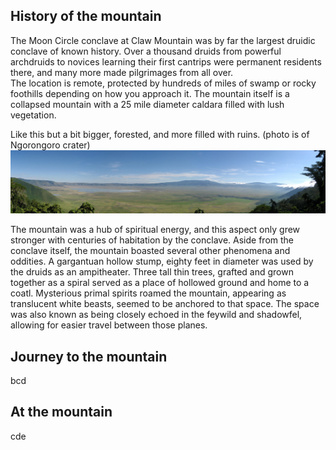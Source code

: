 
## History of the mountain
The Moon Circle conclave at Claw Mountain was by far the largest druidic conclave of known history. Over a thousand druids 
from powerful archdruids to novices learning their first cantrips were permanent residents there, and many more made pilgrimages 
from all over.  
The location is remote, protected by hundreds of miles of swamp or rocky foothills depending on how you approach it. 
The mountain itself is a collapsed mountain with a 25 mile diameter caldara filled with lush vegetation.  

Like this but a bit bigger, forested, and more filled with ruins. (photo is of Ngorongoro crater)
![like this but lusher](5e/media/geography/ngorongoro.jpg) 

The mountain was a hub of spiritual energy, and this aspect only grew stronger with centuries of habitation by the conclave. 
Aside from the conclave itself, the mountain boasted several other phenomena and oddities. A gargantuan hollow stump, eighty 
feet in diameter was used by the druids as an ampitheater. Three tall thin trees, grafted and grown together as a spiral 
served as a place of hollowed ground and home to a coatl. Mysterious primal spirits roamed the mountain, appearing as translucent 
white beasts, seemed to be anchored to that space. The space was also known as being closely echoed in the feywild and shadowfel, 
allowing for easier travel between those planes. 



## Journey to the mountain
bcd

## At the mountain
cde
